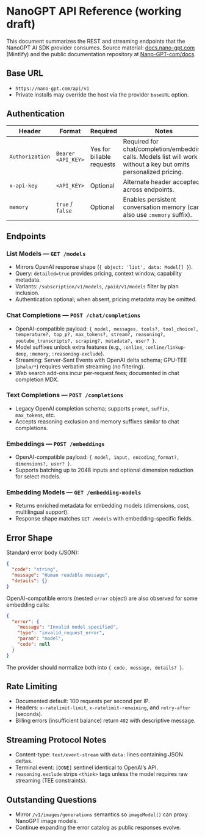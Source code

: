 # NanoGPT API Reference (working draft)

This document summarizes the REST and streaming endpoints that the NanoGPT AI SDK provider consumes. Source material: [docs.nano-gpt.com](https://docs.nano-gpt.com) (Mintlify) and the public documentation repository at [Nano-GPT-com/docs](https://github.com/Nano-GPT-com/docs).

## Base URL

- `https://nano-gpt.com/api/v1`
- Private installs may override the host via the provider `baseURL` option.

## Authentication

| Header | Format | Required | Notes |
| ------ | ------ | -------- | ----- |
| `Authorization` | `Bearer <API_KEY>` | Yes for billable requests | Required for chat/completion/embedding calls. Models list will work without a key but omits personalized pricing. |
| `x-api-key` | `<API_KEY>` | Optional | Alternate header accepted across endpoints. |
| `memory` | `true` / `false` | Optional | Enables persistent conversation memory (can also use `:memory` suffix). |

## Endpoints

### List Models — `GET /models`

- Mirrors OpenAI response shape (`{ object: 'list', data: Model[] }`).
- Query: `detailed=true` provides pricing, context window, capability metadata.
- Variants: `/subscription/v1/models`, `/paid/v1/models` filter by plan inclusion.
- Authentication optional; when absent, pricing metadata may be omitted.

### Chat Completions — `POST /chat/completions`

- OpenAI-compatible payload: `{ model, messages, tools?, tool_choice?, temperature?, top_p?, max_tokens?, stream?, reasoning?, youtube_transcripts?, scraping?, metadata?, user? }`.
- Model suffixes unlock extra features (e.g., `:online`, `:online/linkup-deep`, `:memory`, `:reasoning-exclude`).
- Streaming: Server-Sent Events with OpenAI delta schema; GPU-TEE (`phala/*`) requires verbatim streaming (no filtering).
- Web search add-ons incur per-request fees; documented in chat completion MDX.

### Text Completions — `POST /completions`

- Legacy OpenAI completion schema; supports `prompt`, `suffix`, `max_tokens`, etc.
- Accepts reasoning exclusion and memory suffixes similar to chat completions.

### Embeddings — `POST /embeddings`

- OpenAI-compatible payload: `{ model, input, encoding_format?, dimensions?, user? }`.
- Supports batching up to 2048 inputs and optional dimension reduction for select models.

### Embedding Models — `GET /embedding-models`

- Returns enriched metadata for embedding models (dimensions, cost, multilingual support).
- Response shape matches `GET /models` with embedding-specific fields.

## Error Shape

Standard error body (JSON):

```json
{
  "code": "string",
  "message": "Human readable message",
  "details": {}
}
```

OpenAI-compatible errors (nested `error` object) are also observed for some embedding calls:

```json
{
  "error": {
    "message": "Invalid model specified",
    "type": "invalid_request_error",
    "param": "model",
    "code": null
  }
}
```

The provider should normalize both into `{ code, message, details? }`.

## Rate Limiting

- Documented default: 100 requests per second per IP.
- Headers: `x-ratelimit-limit`, `x-ratelimit-remaining`, and `retry-after` (seconds).
- Billing errors (insufficient balance) return `402` with descriptive message.

## Streaming Protocol Notes

- Content-type: `text/event-stream` with `data:` lines containing JSON deltas.
- Terminal event: `[DONE]` sentinel identical to OpenAI’s API.
- `reasoning.exclude` strips `<think>` tags unless the model requires raw streaming (TEE constraints).

## Outstanding Questions

- Mirror `/v1/images/generations` semantics so `imageModel()` can proxy NanoGPT image models.
- Continue expanding the error catalog as public responses evolve.
